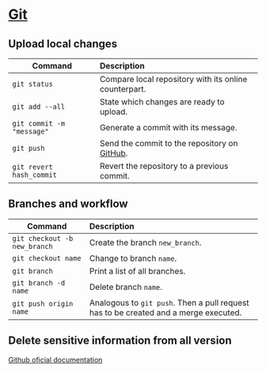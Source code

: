 # [Git](https://git-scm.com/)

## Upload local changes

| Command                   | Description                                           |
| -------------             | :-------------                                        |
| `git status`              | Compare local repository with its online counterpart. |
| `git add --all`           | State which changes are ready to upload.              |
| `git commit -m "message"` | Generate a commit with its message.                   |
| `git push`                | Send the commit to the repository on [GitHub](https://github.com/). |
| `git revert hash_commit`  | Revert the repository to a previous commit. |

## Branches and workflow

| Command                       | Description                     |
| -------------                 | :-------------                  |
| `git checkout -b new_branch`  | Create the branch `new_branch`. |
| `git checkout name`           | Change to branch `name`.        |
| `git branch`                  | Print a list of all branches.   |
| `git branch -d name`          | Delete branch `name`.           |
| `git push origin name`        | Analogous to `git push`. Then a pull request has to be created and a merge executed. |

## Delete sensitive information from all version

[Github oficial documentation](https://docs.github.com/en/free-pro-team@latest/github/authenticating-to-github/removing-sensitive-data-from-a-repository)